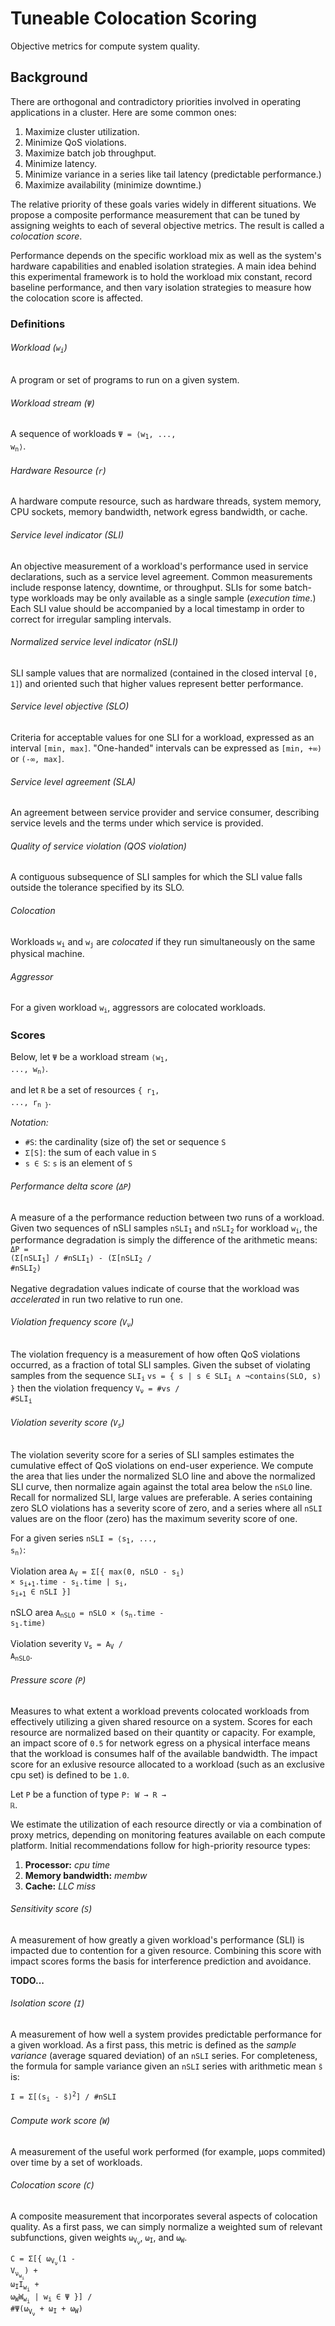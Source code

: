 # Tuneable Colocation Scoring

Objective metrics for compute system quality.

## Background

There are orthogonal and contradictory priorities involved in operating
applications in a cluster. Here are some common ones:

1. Maximize cluster utilization.
1. Minimize QoS violations.
1. Maximize batch job throughput.
1. Minimize latency.
1. Minimize variance in a series like tail latency (predictable performance.)
1. Maximize availability (minimize downtime.)

The relative priority of these goals varies widely in different situations.
We propose a composite performance measurement that can be tuned by assigning
weights to each of several objective metrics. The result is called a
_colocation score_.

Performance depends on the specific workload mix as well as the system's
hardware capabilities and enabled isolation strategies. A main idea behind
this experimental framework is to hold the workload mix constant, record
baseline performance, and then vary isolation strategies to measure
how the colocation score is affected.

### Definitions

###### Workload (<code>w<sub>i</sub></code>)
A program or set of programs to run on a given system.

###### Workload stream (<code>&Psi;</code>)
A sequence of workloads
<code>&Psi; = &lang;w<sub>1</sub>, ..., w<sub>n</sub>&rang;</code>.

###### Hardware Resource (`r`)
A hardware compute resource, such as hardware threads, system memory,
CPU sockets, memory bandwidth, network egress bandwidth, or cache.

###### Service level indicator (SLI)
An objective measurement of a workload's performance used in service
declarations, such as a service level agreement. Common measurements include
response latency, downtime, or throughput. SLIs for some batch-type
workloads may be only available as a single sample (_execution time_.)
Each SLI value should be accompanied by a local timestamp in order to
correct for irregular sampling intervals.

###### Normalized service level indicator (nSLI)
SLI sample values that are normalized (contained in the closed interval
<code>[0, 1]</code>) and oriented such that higher values represent
better performance.

###### Service level objective (SLO)
Criteria for acceptable values for one SLI for a workload, expressed as
an interval `[min, max]`. "One-handed" intervals can be expressed as
<code>[min, +&infin;)</code> or <code>(-&infin;, max]</code>.

###### Service level agreement (SLA)
An agreement between service provider and service consumer, describing
service levels and the terms under which service is provided.

###### Quality of service violation (QOS violation)
A contiguous subsequence of SLI samples for which the SLI value falls
outside the tolerance specified by its SLO.

###### Colocation
Workloads <code>w<sub>i</sub></code> and <code>w<sub>j</sub></code> are
_colocated_ if they run simultaneously on the same physical machine.

###### Aggressor
For a given workload <code>w<sub>i</sub></code>, aggressors are colocated
workloads.

### Scores

Below, let <code>&Psi;</code> be a workload stream
<code>&lang;w<sub>1</sub>, ..., w<sub>n</sub>&rang;</code>.

and let `R` be a set of resources
<code>{ r<sub>1</sub>, ..., r<sub>n }</sub></code>.

_Notation:_

- `#S`: the cardinality (size of) the set or sequence `S`
- <code>&Sigma;[S]</code>: the sum of each value in `S`
- <code>s &in; S</code>: `s` is an element of `S`

###### Performance delta score (<code>&Delta;P</code>)
A measure of a the performance reduction between two runs of a workload.
Given two sequences of nSLI samples <code>nSLI<sub>1</sub></code> and
<code>nSLI<sub>2</sub></code> for workload <code>w<sub>i</sub></code>, the
performance degradation is simply the difference of the arithmetic means:
<code>
&Delta;P = (&Sigma;[nSLI<sub>1</sub>] / #nSLI<sub>1</sub>) -
(&Sigma;[nSLI<sub>2</sub> / #nSLI<sub>2</sub>)
</code>

Negative degradation values indicate of course that the workload was
_accelerated_ in run two relative to run one.

###### Violation frequency score (<code>V<sub>&nu;</sub></code>)
The violation frequency is a measurement of how often QoS violations
occurred, as a fraction of total SLI samples. Given the subset of
violating samples from the sequence <code>SLI<sub>i</sub></code>
<code>vs = { s | s &in; SLI<sub>i</sub> &and; &not;contains(SLO, s) }</code>
then the violation frequency
<code>V<sub>&nu;</sub> = #vs / #SLI<sub>i</sub></code>

###### Violation severity score (<code>V<sub>s</sub></code>)
The violation severity score for a series of SLI samples estimates the
cumulative effect of QoS violations on end-user experience. We compute
the area that lies under the normalized SLO line and above the normalized
SLI curve, then normalize again against the total area below the `nSLO`
line. Recall for normalized SLI, large values are preferable.
A series containing zero SLO violations has a severity score of zero,
and a series where all `nSLI` values are on the floor (zero) has the
maximum severity score of one.

For a given series
<code>nSLI = &lang;s<sub>1</sub>, ..., s<sub>n</sub>&rang;</code>:

Violation area
<code>A<sub>V</sub> = &Sigma;[{ max(0, nSLO - s<sub>i</sub>) &times;
s<sub>i+1</sub>.time - s<sub>i</sub>.time | s<sub>i</sub>,
s<sub>i+1</sub> &in; nSLI }]</code>

nSLO area <code>A<sub>nSLO</sub> = nSLO &times;
(s<sub>n</sub>.time - s<sub>1</sub>.time)</code>

Violation severity
<code>V<sub>s</sub> = A<sub>V</sub> / A<sub>nSLO</sub></code>.

###### Pressure score (`P`)
Measures to what extent a workload prevents colocated workloads from
effectively utilizing a given shared resource on a system.
Scores for each resource are normalized based on their quantity or capacity.
For example, an impact score of `0.5` for network egress on a physical
interface means that the workload is consumes half of the available
bandwidth. The impact score for an exlusive resource allocated to a workload
(such as an exclusive cpu set) is defined to be `1.0`.

Let `P` be a function of type <code>P: W &rarr; R &rarr; ℝ</code>.

We estimate the utilization of each resource directly or via a
combination of proxy metrics, depending on monitoring features available
on each compute platform. Initial recommendations follow for
high-priority resource types:

1. **Processor:** _cpu time_
1. **Memory bandwidth:** _membw_
1. **Cache:** _LLC miss_

<!--
TODO(CD): Replace these placeholders with better metrics.
-->

###### Sensitivity score (`S`)
A measurement of how greatly a given workload's performance (SLI) is impacted
due to contention for a given resource. Combining this score with impact
scores forms the basis for interference prediction and avoidance.

**TODO...**

<!--
TODO: Re-read regression algorithm from the multiprocessor interference paper.
TODO: Formulate the algorithm in terms of this doc.
TODO: Write down both the offline and online versions of the algorithm.
TODO: Cite source.
-->

###### Isolation score (`I`)
A measurement of how well a system provides predictable performance for a
given workload. As a first pass, this metric is defined as the
_sample variance_ (average squared deviation) of an `nSLI` series.
For completeness, the formula for sample variance given an `nSLI` series
with arithmetic mean <code>s&#772;</code> is:

<code>I = &Sigma;[(s<sub>i</sub> - s&#772;)<sup>2</sup>] / #nSLI</code>

###### Compute work score (`W`)
A measurement of the useful work performed (for example, &mu;ops commited)
over time by a set of workloads.

###### Colocation score (`C`)
A composite measurement that incorporates several aspects of colocation
quality. As a first pass, we can simply normalize a weighted sum of relevant
subfunctions, given weights
<code>&omega;<sub>V<sub>&nu;</sub></sub></code>,
<code>&omega;<sub>I</sub></code>, and
<code>&omega;<sub>W</sub></code>.

<code>C =
&Sigma;[{ &omega;<sub>V<sub>&nu;</sub></sub>(1 -
V<sub>&nu;<sub>w<sub>i</sub></sub></sub>) +
&omega;<sub>I</sub>I<sub>w<sub>i</sub></sub> +
&omega;<sub>W</sub>W<sub>w<sub>i</sub></sub> | w<sub>i</sub> &in; &Psi; }] /
 #&Psi;(&omega;<sub>V<sub>&nu;</sub></sub> +
&omega;<sub>I</sub> +
&omega;<sub>W</sub>)
</code>

<!--
TODO(CD): modify the colocation score to take priority into account
(e.g. preserving QoS for batch jobs shouldn't count for much compared to
high-priority production jobs.)
-->
